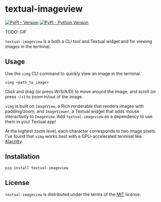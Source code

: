 # textual-imageview

[![PyPI - Version](https://img.shields.io/pypi/v/textual-imageview.svg)](https://pypi.org/project/textual-imageview)
[![PyPI - Python Version](https://img.shields.io/pypi/pyversions/textual-imageview.svg)](https://pypi.org/project/textual-imageview)

TODO: GIF

`textual-imageview` is a both a CLI tool and Textual widget and for viewing images in the
terminal.

## Usage
Use the `vimg` CLI command to quickly view an image in the terminal.

```console
vimg <path_to_image>
```

Click and drag (or press W/S/A/D) to move around the image, and scroll (or press -/+) to zoom in/out of the image.

`vimg` is built on `ImageView`, a Rich renderable that renders images with padding/zoom, and `ImageViewer`, a Textual widget that adds mouse interactivity to `ImageView`. Add `textual-imageview` as a dependency to use them in your Textual app!

At the highest zoom level, each character corresponds to two image pixels. I've found that `vimg` works best with a GPU-accelerated terminal like [Alacritty](https://github.com/alacritty/alacritty).

## Installation
```console
pip install textual-imageview
```

## License

`textual-imageview` is distributed under the terms of the [MIT](https://spdx.org/licenses/MIT.html) license.
